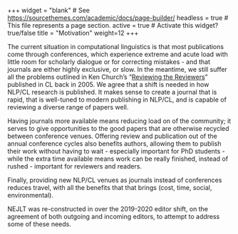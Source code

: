 +++
widget = "blank"  # See https://sourcethemes.com/academic/docs/page-builder/
headless = true  # This file represents a page section.
active = true  # Activate this widget? true/false
title = "Motivation"
weight=12
+++


The current situation in computational linguistics is that most publications come through conferences, which experience extreme and acute load with little room for scholarly dialogue or for correcting mistakes - and that journals are either highly exclusive, or slow. In the meantime, we still suffer all the problems outlined in Ken Church’s “[Reviewing the Reviewers](https://www.aclweb.org/anthology/J05-4006.pdf)” published in CL back in 2005. We agree that a shift is needed in how NLP/CL research is published. It makes sense to create a journal that is rapid, that is well-tuned to modern publishing in NLP/CL, and is capable of reviewing a diverse range of papers well.

Having journals more available means reducing load on of the community; it serves to give opportunities to the good papers that are otherwise recycled between conference venues. Offering review and publication out of the annual conference cycles also benefits authors, allowing them to publish their work without having to wait - especially important for PhD students - while the extra time available means work can be really finished, instead of rushed - important for reviewers and readers.

Finally, providing new NLP/CL venues as journals instead of conferences reduces travel, with all the benefits that that brings (cost, time, social, environmental). 

NEJLT was re-constructed in over the 2019-2020 editor shift, on the agreement of both outgoing and incoming editors, to attempt to address some of these needs.
